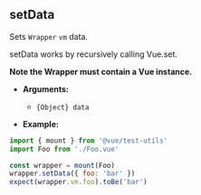 ## setData

Sets `Wrapper` `vm` data.

setData works by recursively calling Vue.set.

**Note the Wrapper must contain a Vue instance.**

- **Arguments:**

  - `{Object} data`

- **Example:**

```js
import { mount } from '@vue/test-utils'
import Foo from './Foo.vue'

const wrapper = mount(Foo)
wrapper.setData({ foo: 'bar' })
expect(wrapper.vm.foo).toBe('bar')
```
